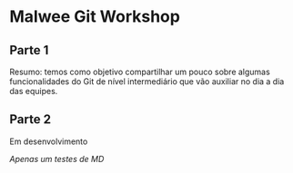 # Malwee Git Workshop

## Parte 1

Resumo: temos como objetivo compartilhar um pouco sobre algumas funcionalidades do Git de nível intermediário que vão auxiliar no dia a dia das equipes.

## Parte 2

Em desenvolvimento

_Apenas um testes de MD_
